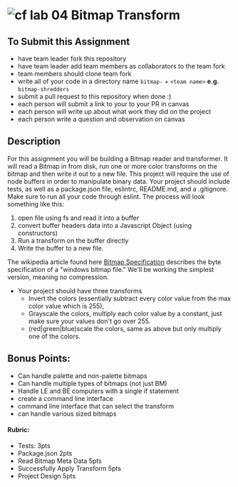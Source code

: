 ![cf](http://i.imgur.com/7v5ASc8.png) lab 04 Bitmap Transform
====

## To Submit this Assignment

* have team leader fork this repository
* have team leader add team members as collaborators to the team fork
* team members should clone team fork
* write all of your code in a directory name `bitmap-` + `<team name>` **e.g.** `bitmap-shredders`
* submit a pull request to this repository when done :)
* each person will submit a link to your to your PR in canvas
* each person will write up about what work they did on the project
* each person write a question and observation on canvas

## Description

For this assignment you will be building a Bitmap reader and transformer. It will read a Bitmap in from disk, run one or more color transforms on the bitmap and then write it out to a new file. This project will require the use of node buffers in order to manipulate binary data. Your project should include tests, as well as a package.json file, eslintrc, README.md, and a .gitignore. Make sure to run all your code through eslint. The process will look something like this:

1. open file using fs and read it into a buffer
2. convert buffer headers data into a Javascript Object (using constructors)
3. Run a transform on the buffer directly
4. Write the buffer to a new file.

The wikipedia article found here [Bitmap Specification](https://en.wikipedia.org/wiki/BMP_file_format) describes the byte specification of a "windows bitmap file." We'll be working the simplest version, meaning no compression.

* Your project should have three transforms
  * Invert the colors (essentially subtract every color value from the max color value which is 255),
  * Grayscale the colors, multiply each color value by a constant, just make sure your values don't go over 255.
  * (red|green|blue)scale the colors, same as above but only multiply one of the colors.

## Bonus Points:

* Can handle palette and non-palette bitmaps
* Can handle multiple types of bitmaps (not just BM)
* Handle LE and BE computers with a single if statement
* create a command line interface
* command line interface that can select the transform
* can handle various sized bitmaps

#### Rubric:
* Tests: 3pts
* Package.json 2pts
* Read Bitmap Meta Data 5pts
* Successfully Apply Transform 5pts
* Project Design 5pts
